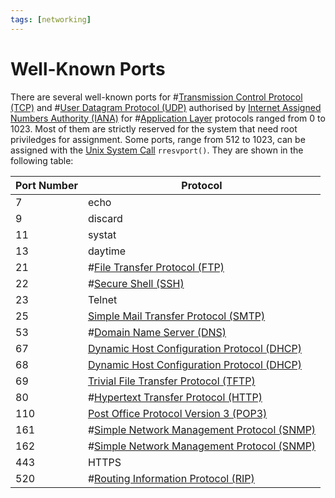 ```yaml
---
tags: [networking]
---
```


# Well-Known Ports

There are several well-known ports for #[Transmission Control Protocol (TCP)](202206151232.md)
and #[User Datagram Protocol (UDP)](202206151759.md) authorised by
[Internet Assigned Numbers Authority (IANA)](202210010901.md) for #[Application Layer](202206131856.md)
protocols ranged from 0 to 1023. Most of them are strictly reserved for the
system that need root priviledges for assignment. Some ports, range from 512 to
1023, can be assigned with the [Unix System Call](202210062303.md)
`rresvport()`. They are shown in the following table:

| Port Number | Protocol                                                      |
| ----------- | -----------------                                             |
| 7           | echo                                                          |
| 9           | discard                                                       |
| 11          | systat                                                        |
| 13          | daytime                                                       |
| 21          | #[File Transfer Protocol (FTP)](202210221515.md)              |
| 22          | #[Secure Shell (SSH)](202205191908.md)                        |
| 23          | Telnet                                                        |
| 25          | [Simple Mail Transfer Protocol (SMTP)](202302251327.md)       |
| 53          | #[Domain Name Server (DNS)](202209300947.md)                  |
| 67          | [Dynamic Host Configuration Protocol (DHCP)](202206151645.md) |
| 68          | [Dynamic Host Configuration Protocol (DHCP)](202206151645.md) |
| 69          | [Trivial File Transfer Protocol (TFTP)](202303021112.md)      |
| 80          | #[Hypertext Transfer Protocol (HTTP)](202202211439.md)        |
| 110         | [Post Office Protocol Version 3 (POP3)](202302251342.md)      |
| 161         | #[Simple Network Management Protocol (SNMP)](202212211531.md) |
| 162         | #[Simple Network Management Protocol (SNMP)](202212211531.md) |
| 443         | HTTPS                                                         |
| 520         | #[Routing Information Protocol (RIP)](202210160908.md)        |

